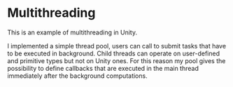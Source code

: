 # Multithreading
This is an example of multithreading in Unity.


I implemented a simple thread pool, users can call to submit tasks that have to be executed in background. 
Child threads can operate on user-defined and primitive types but not on Unity ones. 
For this reason my pool gives the possibility to define callbacks that are executed in the main thread immediately after the background computations.
